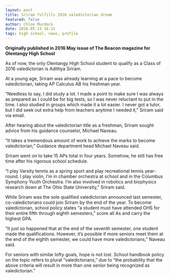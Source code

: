 ```yaml
---
layout: post
title: Sriram fulfills 2016 valedictorian dream
featured: false
author: Chloe Murdock
date: 2016-05-13 16:31
tags: high school, news, profile
---
```


**Originally published in 2016 May issue of The Beacon magazine for Olentangy High School**

As of now, the only Olentangy High School student to qualify as a Class of 2016 valedictorian is Adithya Sriram.

At a young age, Sriram was already learning at a pace to become valedictorian, taking AP Calculus AB his freshman year.

“Needless to say, I did study a lot. I made a point to make sure I was always as prepared as I could be for big tests, so I was never reluctant to put in the time. I also studied in groups which made it a lot easier. I never got a tutor, but I did seek out extra help from teachers anytime I needed it,” Sriram said via email.

After hearing about the valedictorian title as a freshman, Sriram sought advice from his guidance counselor, Michael Naveau.

“It takes a tremendous amount of work to achieve the marks to become valedictorian,” Guidance department head Michael Naveau said.

Sriram went on to take 15 APs total in four years. Somehow, he still has free time after his rigorous school schedule.

“I play Varsity tennis as a spring sport and play recreational tennis year-round. I play violin, I’m in chamber orchestra at school and in the Columbus Symphony Youth Orchestra. I’m also involved in robotics and biophysics research down at The Ohio State University,” Sriram said.

While Sriram was the sole qualified valedictorian announced last semester, co-valedictorians could join Sriram by the end of the year. To become valedictorian, school policy states “a student must have attended OHS for their entire fifth through eighth semesters,” score all As and carry the highest GPA.

“It just so happened that at the end of the seventh semester, one student made the qualifications. However, it’s possible if more seniors meet them at the end of the eighth semester, we could have more valedictorians,” Naveau said.

For seniors with similar lofty goals, hope is not lost. School handbook policy on the topic refers to plural “valedictorians,” due to “the probability that the above criteria will result in more than one senior being recognized as valedictorian.”
